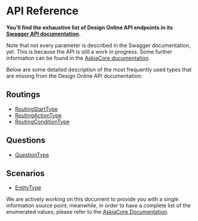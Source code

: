 # API Reference

**You'll find the exhaustive list of Design Online API endpoints in its [Swagger API documentation](https://alpha.askia.com/AskiaPortal/Modules/design/swagger/ui/index).**

Note that not every parameter is described in the Swagger documentation, yet. This is because the API is still a work in progress. Some further information can be found in the [AskiaCore documentation](http://installers.askia.com/helpdesk/devs/AskiaCoreDoc/html/af8e166d-3ebe-d4b8-3d83-b0cbea7fb556.htm).

Below are some detailed description of the most frequently used types that are missing from the Design Online API documentation:

## Routings
- [RoutingStartType](http://installers.askia.com/helpdesk/devs/AskiaCoreDoc/html/345ce731-0db6-3cfa-d462-640781e5cd6b.htm)
- [RoutingActionType](http://installers.askia.com/helpdesk/devs/AskiaCoreDoc/html/287081cc-2fa9-1d7d-f450-62b76c3f37a0.htm)
- [RoutingConditionType](http://installers.askia.com/helpdesk/devs/AskiaCoreDoc/html/568ec139-fa64-c60a-9309-0d0485aa736b.htm)

## Questions
- [QuestionType](http://installers.askia.com/helpdesk/devs/AskiaCoreDoc/html/79108644-24ea-a2e7-b662-59e882cdf1e3.htm)

## Scenarios
- [EntityType](http://installers.askia.com/helpdesk/devs/AskiaCoreDoc/html/dbf519b6-c048-c320-eec7-854704b7a14d.htm)

We are actively working on this document to provide you with a single information source point; meanwhile, in order to have a complete list of the enumerated values, please refer to the [AskiaCore Documentation](http://installers.askia.com/helpdesk/devs/AskiaCoreDoc/html/af8e166d-3ebe-d4b8-3d83-b0cbea7fb556.htm).
